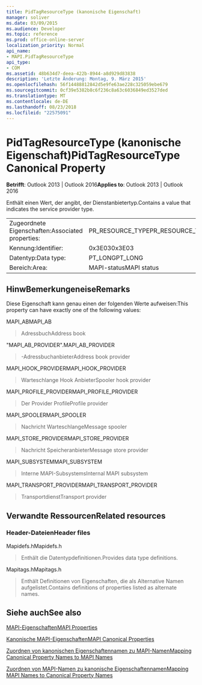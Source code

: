 ```yaml
---
title: PidTagResourceType (kanonische Eigenschaft)
manager: soliver
ms.date: 03/09/2015
ms.audience: Developer
ms.topic: reference
ms.prod: office-online-server
localization_priority: Normal
api_name:
- MAPI.PidTagResourceType
api_type:
- COM
ms.assetid: 48b634d7-deea-422b-8944-a8d929d83838
description: 'Letzte Änderung: Montag, 9. März 2015'
ms.openlocfilehash: 56f14488812842d5e9fe63ae228c325059ebe679
ms.sourcegitcommit: 0cf39e5382b8c6f236c8a63c6036849ed3527ded
ms.translationtype: MT
ms.contentlocale: de-DE
ms.lasthandoff: 08/23/2018
ms.locfileid: "22575091"
---
```

# <a name="pidtagresourcetype-canonical-property"></a><span data-ttu-id="36443-103">PidTagResourceType (kanonische Eigenschaft)</span><span class="sxs-lookup"><span data-stu-id="36443-103">PidTagResourceType Canonical Property</span></span>

  
  
<span data-ttu-id="36443-104">**Betrifft**: Outlook 2013 | Outlook 2016</span><span class="sxs-lookup"><span data-stu-id="36443-104">**Applies to**: Outlook 2013 | Outlook 2016</span></span> 
  
<span data-ttu-id="36443-105">Enthält einen Wert, der angibt, der Dienstanbietertyp.</span><span class="sxs-lookup"><span data-stu-id="36443-105">Contains a value that indicates the service provider type.</span></span>
  
|||
|:-----|:-----|
|<span data-ttu-id="36443-106">Zugeordnete Eigenschaften:</span><span class="sxs-lookup"><span data-stu-id="36443-106">Associated properties:</span></span>  <br/> |<span data-ttu-id="36443-107">PR_RESOURCE_TYPE</span><span class="sxs-lookup"><span data-stu-id="36443-107">PR_RESOURCE_TYPE</span></span>  <br/> |
|<span data-ttu-id="36443-108">Kennung:</span><span class="sxs-lookup"><span data-stu-id="36443-108">Identifier:</span></span>  <br/> |<span data-ttu-id="36443-109">0x3E03</span><span class="sxs-lookup"><span data-stu-id="36443-109">0x3E03</span></span>  <br/> |
|<span data-ttu-id="36443-110">Datentyp:</span><span class="sxs-lookup"><span data-stu-id="36443-110">Data type:</span></span>  <br/> |<span data-ttu-id="36443-111">PT_LONG</span><span class="sxs-lookup"><span data-stu-id="36443-111">PT_LONG</span></span>  <br/> |
|<span data-ttu-id="36443-112">Bereich:</span><span class="sxs-lookup"><span data-stu-id="36443-112">Area:</span></span>  <br/> |<span data-ttu-id="36443-113">MAPI-status</span><span class="sxs-lookup"><span data-stu-id="36443-113">MAPI status</span></span>  <br/> |
   
## <a name="remarks"></a><span data-ttu-id="36443-114">HinwBemerkungeneise</span><span class="sxs-lookup"><span data-stu-id="36443-114">Remarks</span></span>

<span data-ttu-id="36443-115">Diese Eigenschaft kann genau einen der folgenden Werte aufweisen:</span><span class="sxs-lookup"><span data-stu-id="36443-115">This property can have exactly one of the following values:</span></span>
  
<span data-ttu-id="36443-116">MAPI_AB</span><span class="sxs-lookup"><span data-stu-id="36443-116">MAPI_AB</span></span> 
  
> <span data-ttu-id="36443-117">Adressbuch</span><span class="sxs-lookup"><span data-stu-id="36443-117">Address book</span></span>
    
<span data-ttu-id="36443-118">"MAPI_AB_PROVIDER".</span><span class="sxs-lookup"><span data-stu-id="36443-118">MAPI_AB_PROVIDER</span></span> 
  
> <span data-ttu-id="36443-119">-Adressbuchanbieter</span><span class="sxs-lookup"><span data-stu-id="36443-119">Address book provider</span></span>
    
<span data-ttu-id="36443-120">MAPI_HOOK_PROVIDER</span><span class="sxs-lookup"><span data-stu-id="36443-120">MAPI_HOOK_PROVIDER</span></span> 
  
> <span data-ttu-id="36443-121">Warteschlange Hook Anbieter</span><span class="sxs-lookup"><span data-stu-id="36443-121">Spooler hook provider</span></span>
    
<span data-ttu-id="36443-122">MAPI_PROFILE_PROVIDER</span><span class="sxs-lookup"><span data-stu-id="36443-122">MAPI_PROFILE_PROVIDER</span></span> 
  
> <span data-ttu-id="36443-123">Der Provider Profile</span><span class="sxs-lookup"><span data-stu-id="36443-123">Profile provider</span></span>
    
<span data-ttu-id="36443-124">MAPI_SPOOLER</span><span class="sxs-lookup"><span data-stu-id="36443-124">MAPI_SPOOLER</span></span> 
  
> <span data-ttu-id="36443-125">Nachricht Warteschlange</span><span class="sxs-lookup"><span data-stu-id="36443-125">Message spooler</span></span>
    
<span data-ttu-id="36443-126">MAPI_STORE_PROVIDER</span><span class="sxs-lookup"><span data-stu-id="36443-126">MAPI_STORE_PROVIDER</span></span> 
  
> <span data-ttu-id="36443-127">Nachricht Speicheranbieter</span><span class="sxs-lookup"><span data-stu-id="36443-127">Message store provider</span></span>
    
<span data-ttu-id="36443-128">MAPI_SUBSYSTEM</span><span class="sxs-lookup"><span data-stu-id="36443-128">MAPI_SUBSYSTEM</span></span> 
  
> <span data-ttu-id="36443-129">Interne MAPI-Subsystems</span><span class="sxs-lookup"><span data-stu-id="36443-129">Internal MAPI subsystem</span></span>
    
<span data-ttu-id="36443-130">MAPI_TRANSPORT_PROVIDER</span><span class="sxs-lookup"><span data-stu-id="36443-130">MAPI_TRANSPORT_PROVIDER</span></span> 
  
> <span data-ttu-id="36443-131">Transportdienst</span><span class="sxs-lookup"><span data-stu-id="36443-131">Transport provider</span></span>
    
## <a name="related-resources"></a><span data-ttu-id="36443-132">Verwandte Ressourcen</span><span class="sxs-lookup"><span data-stu-id="36443-132">Related resources</span></span>

### <a name="header-files"></a><span data-ttu-id="36443-133">Header-Dateien</span><span class="sxs-lookup"><span data-stu-id="36443-133">Header files</span></span>

<span data-ttu-id="36443-134">Mapidefs.h</span><span class="sxs-lookup"><span data-stu-id="36443-134">Mapidefs.h</span></span>
  
> <span data-ttu-id="36443-135">Enthält die Datentypdefinitionen.</span><span class="sxs-lookup"><span data-stu-id="36443-135">Provides data type definitions.</span></span>
    
<span data-ttu-id="36443-136">Mapitags.h</span><span class="sxs-lookup"><span data-stu-id="36443-136">Mapitags.h</span></span>
  
> <span data-ttu-id="36443-137">Enthält Definitionen von Eigenschaften, die als Alternative Namen aufgelistet.</span><span class="sxs-lookup"><span data-stu-id="36443-137">Contains definitions of properties listed as alternate names.</span></span>
    
## <a name="see-also"></a><span data-ttu-id="36443-138">Siehe auch</span><span class="sxs-lookup"><span data-stu-id="36443-138">See also</span></span>



[<span data-ttu-id="36443-139">MAPI-Eigenschaften</span><span class="sxs-lookup"><span data-stu-id="36443-139">MAPI Properties</span></span>](mapi-properties.md)
  
[<span data-ttu-id="36443-140">Kanonische MAPI-Eigenschaften</span><span class="sxs-lookup"><span data-stu-id="36443-140">MAPI Canonical Properties</span></span>](mapi-canonical-properties.md)
  
[<span data-ttu-id="36443-141">Zuordnen von kanonischen Eigenschaftennamen zu MAPI-Namen</span><span class="sxs-lookup"><span data-stu-id="36443-141">Mapping Canonical Property Names to MAPI Names</span></span>](mapping-canonical-property-names-to-mapi-names.md)
  
[<span data-ttu-id="36443-142">Zuordnen von MAPI-Namen zu kanonische Eigenschaftennamen</span><span class="sxs-lookup"><span data-stu-id="36443-142">Mapping MAPI Names to Canonical Property Names</span></span>](mapping-mapi-names-to-canonical-property-names.md)

